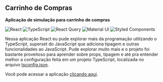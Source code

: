 ## Carrinho de Compras
**Aplicação de simulação para carrinho de compras**

![React](https://img.shields.io/badge/react-%2320232a.svg?style=for-the-badge&logo=react&logoColor=%2361DAFB)
![TypeScript](https://img.shields.io/badge/typescript-%23007ACC.svg?style=for-the-badge&logo=typescript&logoColor=white)
![React Query](https://img.shields.io/badge/-React%20Query-FF4154?style=for-the-badge&logo=react%20query&logoColor=white)
![Material UI](https://img.shields.io/badge/Material%20UI-%230081CB.svg?style=for-the-badge&logo=mui&logoColor=white)
![Styled Components](https://img.shields.io/badge/-Styled%20Components-CA65B0?style=for-the-badge&logo=styled-components&logoColor=fae1cf)

Nessa aplicação React eu pude explorar mais da programação utilizando o TypeScript, superset do JavaScript que adiciona tipagem e outras funcionalidades ao JavaScript. Pude explorar muito mais e o projeto foi bastante proveitoso para aprender sobre props, tipagem e até pra entender melhor a configuração feita em um projeto TypeScript, localizada no arquivo [tsconfig.json](./tsconfig.json).


Você pode acessar a aplicação [clicando aqui](https://react-ts-shopping-cart-five.vercel.app/).
